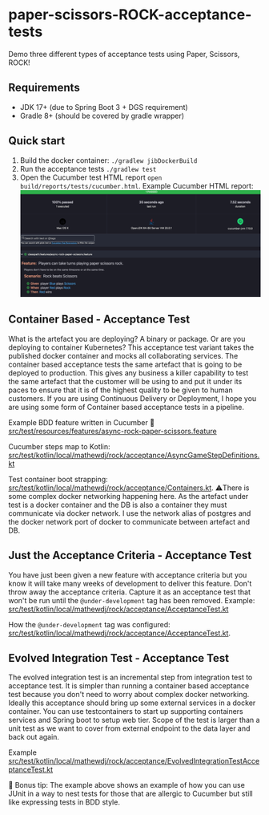 # paper-scissors-ROCK-acceptance-tests
Demo three different types of acceptance tests using Paper, Scissors, ROCK!

## Requirements
- JDK 17+ (due to Spring Boot 3 + DGS requirement)
- Gradle 8+ (should be covered by gradle wrapper)

## Quick start
1. Build the docker container: `./gradlew jibDockerBuild`
2. Run the acceptance tests `./gradlew test`
3. Open the Cucumber test HTML report `open build/reports/tests/cucumber.html`. Example Cucumber HTML report:
![img.png](readme/acceptanceTestCucumberHtmlReport.png)

## Container Based - Acceptance Test
What is the artefact you are deploying? A binary or package. Or are you deploying to container Kubernetes? 
This acceptance test variant takes the published docker container and mocks all collaborating services.
The container based acceptance tests the same artefact that is going to be deployed to production. This gives any 
business a killer capability to test the same artefact that the customer will be using to and put it under its paces 
to ensure that it is of the highest quality to be given to human customers. If you are using Continuous Delivery or 
Deployment, I hope you are using some form of Container based acceptance tests in a pipeline.

Example BDD feature written in Cucumber 🥒 [src/test/resources/features/async-rock-paper-scissors.feature](src/test/resources/features/async-rock-paper-scissors.feature)

Cucumber steps map to Kotlin: [src/test/kotlin/local/mathewdj/rock/acceptance/AsyncGameStepDefinitions.kt](src/test/kotlin/local/mathewdj/rock/acceptance/AsyncGameStepDefinitions.kt)

Test container boot strapping: [src/test/kotlin/local/mathewdj/rock/acceptance/Containers.kt](src/test/kotlin/local/mathewdj/rock/acceptance/Containers.kt).
⚠️There is some complex docker networking happening here. As the artefact under test is a docker container and the DB
is also a container they must communicate via docker network. I use the network alias of postgres and the docker network
port of docker to communicate between artefact and DB.

## Just the Acceptance Criteria - Acceptance Test
You have just been given a new feature with acceptance criteria but you know it will take many weeks of development 
to deliver this feature. Don't throw away the acceptance criteria. Capture it as an acceptance test that won't be run
until the `@under-development` tag has been removed.
Example: [src/test/kotlin/local/mathewdj/rock/acceptance/AcceptanceTest.kt](src/test/kotlin/local/mathewdj/rock/acceptance/AcceptanceTest.kt)

How the `@under-development` tag was configured: [src/test/kotlin/local/mathewdj/rock/acceptance/AcceptanceTest.kt](src/test/kotlin/local/mathewdj/rock/acceptance/AcceptanceTest.kt).

## Evolved Integration Test - Acceptance Test
The evolved integration test is an incremental step from integration test to acceptance test. It is simpler than 
running a container based acceptance test because you don't need to worry about complex docker networking. Ideally
this acceptance should bring up some external services in a docker container. You can use testcontainers to start up 
supporting containers services and Spring boot to setup web tier. Scope of the test is larger than a unit test as we 
want to cover from external endpoint to the data layer and back out again.

Example [src/test/kotlin/local/mathewdj/rock/acceptance/EvolvedIntegrationTestAcceptanceTest.kt](src/test/kotlin/local/mathewdj/rock/acceptance/EvolvedIntegrationTestAcceptanceTest.kt)

🎉 Bonus tip: The example above shows an example of how you can use JUnit in a way to nest tests for those that are 
allergic to Cucumber but still like expressing tests in BDD style.
